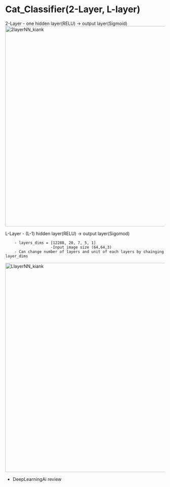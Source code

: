 # Cat_Classifier(2-Layer, L-layer)


2-Layer - one hidden layer(RELU) -> output layer(Sigmoid)
<img width="631" alt="2layerNN_kiank" src="https://user-images.githubusercontent.com/48948578/83352944-09981e80-a38a-11ea-9174-4efa9c5d8cce.png">


L-Layer - (L-1) hidden layer(RELU) -> output layer(Sigomod)

        - layers_dims = [12288, 20, 7, 5, 1]        
                        -Input image size (64,64,3)
        - Can change number of layers and unit of each layers by chainging layer_dims
        
        
<img width="659" alt="LlayerNN_kiank" src="https://user-images.githubusercontent.com/48948578/83353111-34cf3d80-a38b-11ea-8d60-74aba6d93379.png">



* DeepLearningAi review
